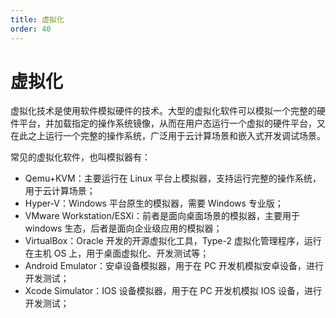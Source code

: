 ```yaml
---
title: 虚拟化
order: 40
---
```


# 虚拟化
虚拟化技术是使用软件模拟硬件的技术。大型的虚拟化软件可以模拟一个完整的硬件平台，并加载指定的操作系统镜像，从而在用户态运行一个虚拟的硬件平台，又在此之上运行一个完整的操作系统，广泛用于云计算场景和嵌入式开发调试场景。

常见的虚拟化软件，也叫模拟器有：
+ Qemu+KVM：主要运行在 Linux 平台上模拟器，支持运行完整的操作系统，用于云计算场景；
+ Hyper-V：Windows 平台原生的模拟器，需要 Windows 专业版；
+ VMware Workstation/ESXi：前者是面向桌面场景的模拟器，主要用于 windows 生态，后者是面向企业级应用的模拟器；
+ VirtualBox：Oracle 开发的开源虚拟化工具，Type-2 虚拟化管理程序，运行在主机 OS 上，用于桌面虚拟化、开发测试等；
+ Android Emulator：安卓设备模拟器，用于在 PC 开发机模拟安卓设备，进行开发测试；
+ Xcode Simulator：IOS 设备模拟器，用于在 PC 开发机模拟 IOS 设备，进行开发测试；